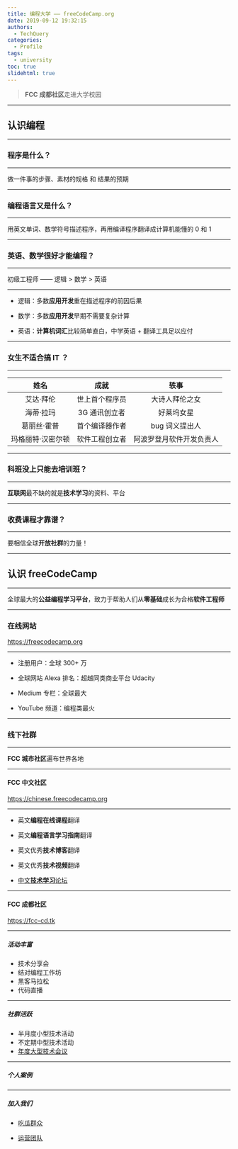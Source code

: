 ```yaml
---
title: 编程大学 —— freeCodeCamp.org
date: 2019-09-12 19:32:15
authors:
  - TechQuery
categories:
  - Profile
tags:
  - university
toc: true
slidehtml: true
---
```


> **FCC 成都社区**走进大学校园

---

## 认识编程

---

### 程序是什么？

---

做一件事的步骤、素材的规格 和 结果的预期

---

### 编程语言又是什么？

---

用英文单词、数学符号描述程序，再用编译程序翻译成计算机能懂的 0 和 1

<!-- more -->

---

### 英语、数学很好才能编程？

---

初级工程师 —— 逻辑 > 数学 > 英语

---

- 逻辑：多数**应用开发**重在描述程序的前因后果

- 数学：多数**应用开发**早期不需要复杂计算

- 英语：**计算机词汇**比较简单直白，中学英语 + 翻译工具足以应付

---

### 女生不适合搞 IT ？

---

|       姓名        |      成就      |           轶事           |
| :---------------: | :------------: | :----------------------: |
|     艾达·拜伦     | 世上首个程序员 |      大诗人拜伦之女      |
|     海蒂·拉玛     | 3G 通讯创立者  |        好莱坞女星        |
|    葛丽丝·霍普    | 首个编译器作者 |      bug 词义提出人      |
| 玛格丽特·汉密尔顿 | 软件工程创立者 | 阿波罗登月软件开发负责人 |

---

### 科班没上只能去培训班？

---

**互联网**最不缺的就是**技术学习**的资料、平台

---

### 收费课程才靠谱？

---

要相信全球**开放社群**的力量！

---

## 认识 freeCodeCamp

---

全球最大的**公益编程学习平台**，致力于帮助人们从**零基础**成长为合格**软件工程师**

---

### 在线网站

https://freecodecamp.org

---

- 注册用户：全球 300+ 万

- 全球网站 Alexa 排名：超越同类商业平台 Udacity

- Medium 专栏：全球最大

- YouTube 频道：编程类最火

---

### 线下社群

---

**FCC 城市社区**遍布世界各地

---

#### FCC 中文社区

https://chinese.freecodecamp.org

---

- 英文**编程在线课程**翻译

- 英文**编程语言学习指南**翻译

- 英文优秀**技术博客**翻译

- 英文优秀**技术视频**翻译

- [中文**技术学习**论坛](https://chinese.freecodecamp.org/forum/)

---

#### FCC 成都社区

https://fcc-cd.tk

---

##### 活动丰富

- 技术分享会
- 结对编程工作坊
- 黑客马拉松
- 代码直播

---

##### 社群活跃

- 半月度小型技术活动
- 不定期中型技术活动
- [年度大型技术会议](https://web-conf.tk)

---

##### 个人案例


---

##### 加入我们

- [吃瓜群众](https://fcc-cd.tk/contact)

- [运营团队](https://fcc-cd.tk/profile/guide/slide.html)
